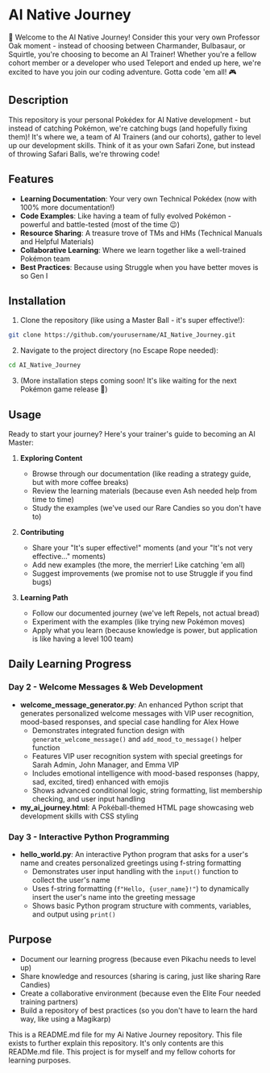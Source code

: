 # AI Native Journey

👋 Welcome to the AI Native Journey! Consider this your very own Professor Oak moment - instead of choosing between Charmander, Bulbasaur, or Squirtle, you're choosing to become an AI Trainer! Whether you're a fellow cohort member or a developer who used Teleport and ended up here, we're excited to have you join our coding adventure. Gotta code 'em all! 🎮

## Description
This repository is your personal Pokédex for AI Native development - but instead of catching Pokémon, we're catching bugs (and hopefully fixing them)! It's where we, a team of AI Trainers (and our cohorts), gather to level up our development skills. Think of it as your own Safari Zone, but instead of throwing Safari Balls, we're throwing code! 

## Features
- **Learning Documentation**: Your very own Technical Pokédex (now with 100% more documentation!)
- **Code Examples**: Like having a team of fully evolved Pokémon - powerful and battle-tested (most of the time 😉)
- **Resource Sharing**: A treasure trove of TMs and HMs (Technical Manuals and Helpful Materials)
- **Collaborative Learning**: Where we learn together like a well-trained Pokémon team
- **Best Practices**: Because using Struggle when you have better moves is so Gen I

## Installation
1. Clone the repository (like using a Master Ball - it's super effective!):
```bash
git clone https://github.com/yourusername/AI_Native_Journey.git
```

2. Navigate to the project directory (no Escape Rope needed):
```bash
cd AI_Native_Journey
```

3. (More installation steps coming soon! It's like waiting for the next Pokémon game release 🤞)

## Usage
Ready to start your journey? Here's your trainer's guide to becoming an AI Master:

1. **Exploring Content**
   - Browse through our documentation (like reading a strategy guide, but with more coffee breaks)
   - Review the learning materials (because even Ash needed help from time to time)
   - Study the examples (we've used our Rare Candies so you don't have to)

2. **Contributing**
   - Share your "It's super effective!" moments (and your "It's not very effective..." moments)
   - Add new examples (the more, the merrier! Like catching 'em all)
   - Suggest improvements (we promise not to use Struggle if you find bugs)

3. **Learning Path**
   - Follow our documented journey (we've left Repels, not actual bread)
   - Experiment with the examples (like trying new Pokémon moves)
   - Apply what you learn (because knowledge is power, but application is like having a level 100 team)

## Daily Learning Progress

### Day 2 - Welcome Messages & Web Development
- **welcome_message_generator.py**: An enhanced Python script that generates personalized welcome messages with VIP user recognition, mood-based responses, and special case handling for Alex Howe
  - Demonstrates integrated function design with `generate_welcome_message()` and `add_mood_to_message()` helper function
  - Features VIP user recognition system with special greetings for Sarah Admin, John Manager, and Emma VIP
  - Includes emotional intelligence with mood-based responses (happy, sad, excited, tired) enhanced with emojis
  - Shows advanced conditional logic, string formatting, list membership checking, and user input handling
- **my_ai_journey.html**: A Pokéball-themed HTML page showcasing web development skills with CSS styling

### Day 3 - Interactive Python Programming
- **hello_world.py**: An interactive Python program that asks for a user's name and creates personalized greetings using f-string formatting
  - Demonstrates user input handling with the `input()` function to collect the user's name
  - Uses f-string formatting (`f"Hello, {user_name}!"`) to dynamically insert the user's name into the greeting message
  - Shows basic Python program structure with comments, variables, and output using `print()`

## Purpose
- Document our learning progress (because even Pikachu needs to level up)
- Share knowledge and resources (sharing is caring, just like sharing Rare Candies)
- Create a collaborative environment (because even the Elite Four needed training partners)
- Build a repository of best practices (so you don't have to learn the hard way, like using a Magikarp)

This is a README.md file for my Ai Native Journey repository. This file exists to further explain this repository. It's only contents are this READMe.md file. This project is for myself and my fellow cohorts for learning purposes.